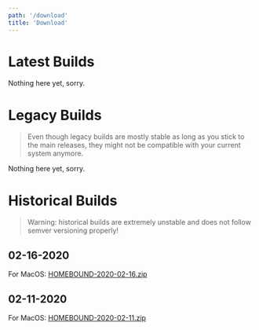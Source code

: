 ```yaml
---
path: '/download'
title: 'Download'
---
```


# Latest Builds

Nothing here yet, sorry.

# Legacy Builds

> Even though legacy builds are mostly stable as long as you stick to the main releases, they might not be compatible with your current system anymore.

Nothing here yet, sorry.

# Historical Builds

> Warning: historical builds are extremely unstable and does not follow semver versioning properly!

## 02-16-2020

For MacOS:
<a href="https://homeboundrunkai.s3.us-east-2.amazonaws.com/Historical+Builds/HOMEBOUND-2020-02-16.zip" class="download" download>HOMEBOUND-2020-02-16.zip</a>

## 02-11-2020

For MacOS:
<a href="https://homeboundrunkai.s3.us-east-2.amazonaws.com/Historical+Builds/HOMEBOUND-2020-02-11.zip" class="download" download>HOMEBOUND-2020-02-11.zip</a>
